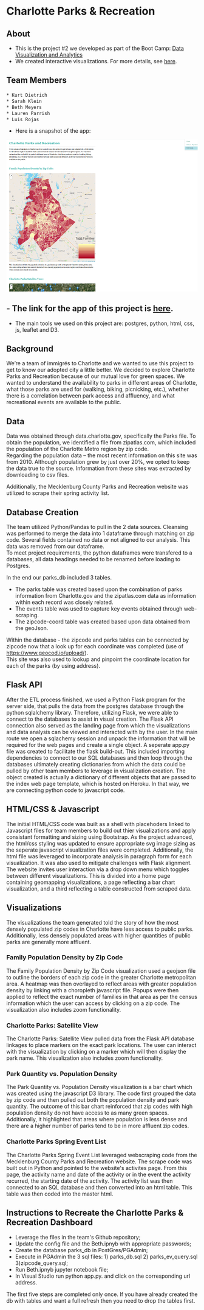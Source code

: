 # Charlotte Parks & Recreation

## About
   - This is the project #2 we developed as part of the Boot Camp: [Data Visualization and Analytics](https://bootcamp.uncc.edu/data/)
   - We created interactive visualizations. For more details, see [here](#Background).

## Team Members
    * Kurt Dietrich
    * Sarah Klein
    * Beth Meyers
    * Lauren Parrish
    * Luis Rojas

   - Here is a snapshot of the app: 
<img src="static/images/snapshot.png" width="600" height="400">

  ## - The link for the app of this project is [here](https://charlotte-parks.herokuapp.com/).
   - The main tools we used on this project are: postgres, python, html, css, js, leaflet and D3.

## **Background**

We’re a team of immigrés to Charlotte and we wanted to use this project to get to know our adopted
city a little better. We decided to explore Charlotte Parks and Recreation because of our mutual love
for green spaces. We wanted to understand the availability to parks in different areas of Charlotte,
what those parks are used for (walking, biking, picnicking, etc.), whether there is a correlation between
park access and affluency, and what recreational events are available to the public.

## Data

Data was obtained through data.charlotte.gov, specifically the Parks file.  To obtain the population, 
we identified a file from zipatlas.com, which included the population of the Charlotte Metro region by zip code.  
Regarding the population data – the most recent information on this site was from 2010. Although population grew
by just over 20%, we opted to keep the data true to the source.  Information from these sites was extracted by downloading to
csv files. 

Additionally, the Mecklenburg County Parks and Recreation website was utilized to scrape their spring activity list. 

## Database Creation

The team utilized Python/Pandas to pull in the 2 data sources.  Cleansing was performed to merge the data into 1 dataframe through
matching on zip code.  Several fields contained no data or not aligned to our analysis.  This data was removed from our dataframe.  
To meet project requirements, the python dataframes were transfered to a databases, all data headings needed to be renamed before loading 
to Postgres.

In the end our parks_db included 3 tables.  
* The parks table was created based upon the combination of parks information from Charlotte.gov and the zipatlas.com data as information within each record was closely related.  
* The events table was used to capture key events obtained through web-scraping. 
* The zipcode-coord table was created based upon data obtained from the geoJson.

Within the database - the zipcode and parks tables can be connected by zipcode now that a look up for each coordinate was completed (use of https://www.geocod.io/upload/).  
This site was also used to lookup and pinpoint the coordinate location for each of the parks (by using address).

## Flask API

After the ETL process finished, we used a Python Flask program for the server side, that pulls the data from the postgres database through the python sqlalchemy library. Therefore, utilizing Flask, we were able to connect to the databases to assist in visual creation. The Flask API connection also served as the landing page from which the visualizations and data analysis can be viewed and interacted with by the user. In the main route we open a sqlachemy session and unpack the information that will be required for the web pages and create a single object. A seperate app.py file was created to facilitate the flask build-out.  This included importing dependencies to connect to our SQL databases and then loop through the databases ultimately creating dictionaries from which the data could be pulled by other team members to leverage in visualization creation. The object created is actually a dictionary of different objects that are passed to the index web page template, which is hosted on Heroku. In that way, we are connecting python code to javascript code.   

## HTML/CSS & Javascript
The initial HTML/CSS code was built as a shell with placehoders linked to Javascript files for team members to build out thier visualizations and apply 
consistant formatting and sizing using Bootstrap.  As the project advanced, the html/css styling was updated to ensure appropriate svg image sizing as the 
seperate javascript visualization files were completed.  Additionally, the html file was leveraged to incorporate analysis in paragraph form for each visualization. 
It was also used to mitigate challenges with Flask alignment. The website invites user interaction via a drop down menu which toggles between different visualizations.
This is divided into a home page containing geomapping visualizations, a page reflecting a bar chart visualization, and a third reflecting a table constructed from scraped data.  

## Visualizations
The visualizations the team generated told the story of how the most densely populated zip codes in Charlotte have less access to public parks.  
Additionally, less densely populated areas with higher quantities of public parks are generally more affluent. 

### Family Population Density by Zip Code
The Family Population Density by Zip Code visualization used a geojson file to outline the borders of each zip code in the greater Charlotte metropolitan area. 
A heatmap was then overlayed to reflect areas with greater population density by linking with a choropleth javascript file.  Popups were then applied to reflect
the exact number of families in that area as per the census information which the user can access by clicking on a zip code. The visualization also includes zoom functionality. 

### Charlotte Parks: Satellite View
The Charlotte Parks: Satellite View pulled data from the Flask API database linkages to place markers on the exact park locations. The user can interact with 
the visualization by clicking on a marker which will then display the park name. This visualization also includes zoom functionality.  

### Park Quantity vs. Population Density
The Park Quantity vs. Population Density visualization is a bar chart which was created using the javascript D3 library.  The code first grouped the data by zip code and 
then pulled out both the population density and park quantity.  The outcome of this bar chart reinforced that zip codes with high population density do not have access to as 
many green spaces.  Additionally, it highlighted that areas where population is less dense and there are a higher number of parks tend to be in more affluent zip codes. 

### Charlotte Parks Spring Event List
The Charlotte Parks Spring Event List leveraged webscraping code from the Mecklenburg County Parks and Recreation website.  The scrape code was built out in Python
and pointed to the website's activites page.  From this page, the activity name and date of the activity or in the event the activity recurred, the starting date of the activity.
The activity list was then connected to an SQL database and then converted into an html table.  This table was then coded into the master html.  

## Instructions to Recreate the Charlotte Parks & Recreation Dashboard
* Leverage the files in the team's Github repository;
* Update the config file and the Beth.ipnyb with appropriate passwords;
* Create the database parks_db in PostGres/PGAdmin;
* Execute in PGAdmin the 3 sql files: 1) parks_db.sql 2) parks_ev_query.sql 3)zipcode_query.sql; 
* Run Beth.ipnyb jupyter notebook file;
* In Visual Studio run python app.py. and click on the corresponding url address.

The first five steps are completed only once. If you have already created the db with tables and want a full refresh then you need to drop the tables first.


